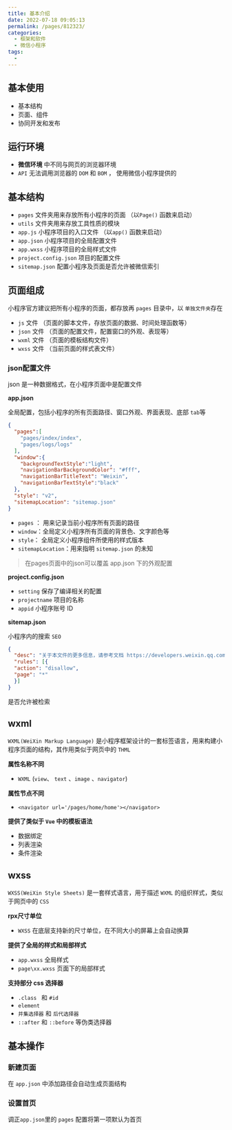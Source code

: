 ```yaml
---
title: 基本介绍
date: 2022-07-18 09:05:13
permalink: /pages/812323/
categories:
  - 框架和软件
  - 微信小程序
tags:
  - 
---
```

## 基本使用

- 基本结构
- 页面、组件
- 协同开发和发布

## 运行环境

- **微信环境** 中不同与网页的浏览器环境
- `API`  无法调用浏览器的 `DOM` 和 `BOM`  ， 使用微信小程序提供的

## 基本结构

- `pages` 文件夹用来存放所有小程序的页面 （以`Page()` 函数来启动）
- `utils`  文件夹用来存放工具性质的模块
- `app.js`  小程序项目的入口文件 （以`app()` 函数来启动）
- `app.json`  小程序项目的全局配置文件
- `app.wxss`  小程序项目的全局样式文件
- `project.config.json`  项目的配置文件
- `sitemap.json`  配置小程序及页面是否允许被微信索引





## 页面组成

小程序官方建议把所有小程序的页面，都存放再 `pages` 目录中，以 `单独文件夹`存在

- `js` 文件 （页面的脚本文件，存放页面的数据、时间处理函数等）
- `json` 文件 （页面的配置文件，配置窗口的外观、表现等）
- `wxml` 文件 （页面的模板结构文件）
- `wxss` 文件 （当前页面的样式表文件）



### json配置文件

json 是一种数据格式，在小程序页面中是配置文件



**app.json**

全局配置，包括小程序的所有页面路径、窗口外观、界面表现、底部 `tab`等

```json
{
  "pages":[
    "pages/index/index",
    "pages/logs/logs"
  ],
  "window":{
    "backgroundTextStyle":"light",
    "navigationBarBackgroundColor": "#fff",
    "navigationBarTitleText": "Weixin",
    "navigationBarTextStyle":"black"
  },
  "style": "v2",
  "sitemapLocation": "sitemap.json"
}

```

- `pages` ： 用来记录当前小程序所有页面的路径
- `window`：全局定义小程序所有页面的背景色、文字颜色等
- `style`： 全局定义小程序组件所使用的样式版本
- `sitemapLocation`：用来指明 `sitemap.json` 的未知

> 在pages页面中的json可以覆盖 app.json 下的外观配置 

**project.config.json**

- `setting` 保存了编译相关的配置
- `projectname`  项目的名称
- `appid`  小程序账号 ID

**sitemap.json**

小程序内的搜索 `SEO`

```json
{
  "desc": "关于本文件的更多信息，请参考文档 https://developers.weixin.qq.com/miniprogram/dev/framework/sitemap.html",
  "rules": [{
  "action": "disallow",
  "page": "*"
  }]
}
```

是否允许被检索



## wxml

`WXML(WeiXin Markup Language)` 是小程序框架设计的一套标签语言，用来构建小程序页面的结构，其作用类似于网页中的 `THML`

**属性名称不同**

- `WXML`  (`view`、 `text` 、`image` 、`navigator`)

**属性节点不同**

- `<navigator url='/pages/home/home'></navigator>`

**提供了类似于 `Vue` 中的模板语法**

- 数据绑定
- 列表渲染
- 条件渲染

## wxss

`WXSS(WeiXin Style Sheets)` 是一套样式语言，用于描述 `WXML` 的组织样式，类似于网页中的 `CSS`

**rpx尺寸单位**

- `WXSS` 在底层支持新的尺寸单位，在不同大小的屏幕上会自动换算

**提供了全局的样式和局部样式**

- `app.wxss` 全局样式
- `page\xx.wxss`  页面下的局部样式

**支持部分 css 选择器**

- `.class `  和 `#id`
- `element`
- `并集选择器`  和 `后代选择器`
- `::after`  和 `::before` 等伪类选择器

















## 基本操作

### 新建页面

在 `app.json`  中添加路径会自动生成页面结构

### 设置首页

调正`app.json`里的 `pages` 配置将第一项默认为首页

































